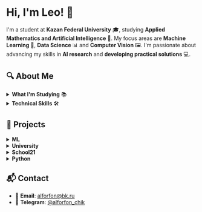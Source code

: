 # Hi, I'm Leo! 👋

I'm a student at **Kazan Federal University** 🎓, studying **Applied Mathematics and Artificial Intelligence** 🤖. My focus areas are **Machine Learning** 🧠, **Data Science** 📊 and **Computer Vision** 🖼️. I'm passionate about advancing my skills in **AI research** and **developing practical solutions** 💻.

## 🔍 About Me
<details>
<summary><b>What I'm Studying</b> 📚</summary>

- Machine Learning (ML) & Deep Learning 🤖
- Computer Vision & Image Processing 👁️
- Probability Theory & Statistics 📊
</details>

<details>
<summary><b>Technical Skills</b> 🛠️</summary>

- Languages: **Python** 🐍, **C/C++** ⚡ 
- DevOps: **Bash** 🐚 | **Docker** 🐳
- VCS: **Git** (GitHub/GitLab) 🐙
- OS: **Linux** 🐧, **Windows** 🪟
</details>

## 🚀 Projects

<details>
<summary><b>ML</b></summary>

**[House Price Prediction](https://github.com/LeonidMitrofanov/)** 🏡💰  
- Exploratory Data Analysis (EDA) 🔍 + ML modeling to predict real estate prices
</details>

<details>
<summary><b>University</b></summary>

**[Three-Body Problem Solver](https://github.com/LeonidMitrofanov/Three-Body_Problem)** 🌍🌕🛰️  
- Simulates celestial mechanics using **Runge-Kutta 4th-order** in C++
</details>

<details>
<summary><b>School21</b></summary>
   
**[Matrix](https://github.com/LeonidMitrofanov/s21_matrix)** 📐  
- Matrix operations (addition, multiplication, determinants)

**[String](https://github.com/LeonidMitrofanov/s21_string)** 🔠  
- Custom `string.h` implementation with `sprintf`/`sscanf` support
  
**[Math](https://github.com/LeonidMitrofanov/s21_math)** ➗
- Replica of `math.h` for numerical computations

**[Decimal](https://github.com/LeonidMitrofanov/s21_decimal)** 💰  
- Precision arithmetic library for financial calculations
</details>

<details>
<summary><b>Python</b></summary>

**[Gamification Telegram Bot](https://github.com/LeonidMitrofanov/Gamification_tg_bot)** 🤖🎮  
- A bot that incentivizes user engagement through tasks ✅ and reward points 🎯
</details>

## 📬 Contact
- 📧 **Email**: alforfon@bk.ru
- 📱 **Telegram**: [@alforfon_chik](https://t.me/alforfon_chik)
